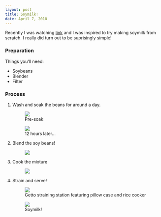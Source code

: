 ```yaml
---
layout: post
title: Soymilk!
date: April 7, 2018
---
```


Recently I was watching [link](https://www.youtube.com/user/JunsKitchen "JunsKitchen") and I was inspired to try making soymilk from scratch. I really did turn out to be suprisingly simple!

### Preparation

Things you'll need:

* Soybeans
* Blender
* Filter

### Process

1. Wash and soak the beans for around a day.

    <figure>
        <img src="{{ site.url }}/assets/img/notes/soymilk-1.jpg">
        <figcaption>Pre-soak</figcaption>
    </figure>

    <figure>
        <img src="{{ site.url }}/assets/img/notes/soymilk-2.jpg">
        <figcaption>12 hours later...</figcaption>
    </figure>

2. Blend the soy beans!

    <figure>
        <img src="{{ site.url }}/assets/img/notes/soymilk-3.jpg">
    </figure>

3. Cook the mixture

    <figure>
        <img src="{{ site.url }}/assets/img/notes/soymilk-4.jpg">
    </figure>

4. Strain and serve!

    <figure>
        <img src="{{ site.url }}/assets/img/notes/soymilk-5.jpg">
        <figcaption>Getto straining station featuring pillow case and rice cooker</figcaption>
    </figure>

    <figure>
        <img src="{{ site.url }}/assets/img/notes/soymilk-6.jpg">
        <figcaption>Soymilk!</figcaption>
    </figure>
